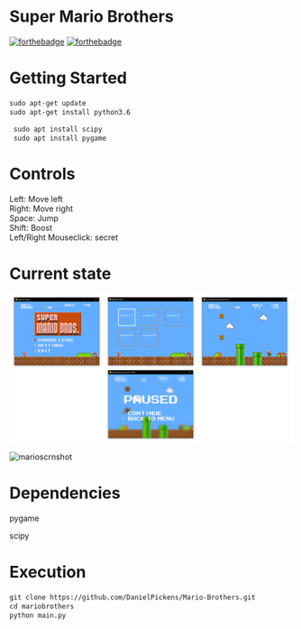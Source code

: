 # Super Mario Brothers
[![forthebadge](https://forthebadge.com/images/badges/made-with-python.svg)](https://forthebadge.com)
[![forthebadge](https://forthebadge.com/images/badges/built-with-love.svg)](https://forthebadge.com)


# Getting Started
```
sudo apt-get update
sudo apt-get install python3.6

```
```
 sudo apt install scipy
 sudo apt install pygame
 ```

# Controls

 Left: Move left  
 Right: Move right  
 Space: Jump  
 Shift: Boost   
 Left/Right Mouseclick: secret   

# Current state
![Alt text](img/pics.png "current state")

![marioscrnshot](https://user-images.githubusercontent.com/72703981/139520557-c5307cfe-913d-4883-b478-75ffec43663f.png)

# Dependencies	
pygame	

scipy	


# Execution
```
git clone https://github.com/DanielPickens/Mario-Brothers.git
cd mariobrothers
python main.py
```
